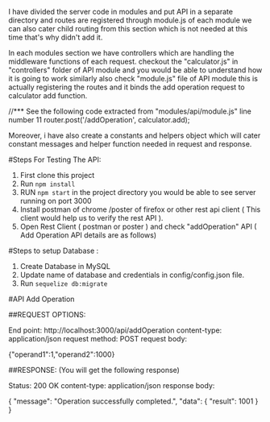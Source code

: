 I have divided the server code in modules and put API in a separate directory and routes are registered through module.js of each module we can also cater child routing from this section which is not needed at this time that's why didn't add it. 

In each modules section we have controllers which are handling the middleware functions of each request. checkout the "calculator.js" in "controllers" folder of API module and you would be able to understand how it is going to work similarly also check "module.js" file of API module this is actually registering the routes and it binds the add operation request to calculator add function. 

//*** See the following code extracted from "modules/api/module.js" line number 11
router.post('/addOperation', calculator.add);

Moreover, i have also create a constants and helpers object which will cater constant messages and helper function needed in request and response.


#Steps For Testing The API:

1. First clone this project
2. Run `npm install`
3. RUN `npm start` in the project directory you would be able to see server running on port 3000
4. Install postman of chrome /poster of firefox or other rest api client ( This client would help us to verify the rest API ).
5. Open Rest Client ( postman or poster ) and check "addOperation" API ( Add Operation API details are as follows)

#Steps to setup Database :
1. Create Database in MySQL
2. Update name of database and credentials in config/config.json file.
3. Run `sequelize db:migrate`


#API Add Operation

##REQUEST OPTIONS:

End point: http://localhost:3000/api/addOperation
content-type: application/json
request method: POST
request body: 

{"operand1":1,"operand2":1000}

##RESPONSE: (You will get the following response) 

Status: 200 OK
content-type: application/json
response body:

 {
  "message": "Operation successfully completed.",
  "data": {
    "result": 1001
  }
}